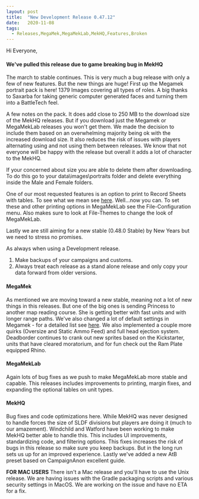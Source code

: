 ```yaml
---
layout: post
title:  "New Development Release 0.47.12"
date:   2020-11-08
tags:
  - Releases,MegaMek,MegaMekLab,MekHQ,Features,Broken
---
```

Hi Everyone,

#### We've pulled this release due to game breaking bug in MekHQ

The march to stable continues. This is very much a bug release with only a few of new features. But the new things are huge! First up the Megamek portrait pack is here! 1379 Images covering all types of roles. A big thanks to Saxarba for taking generic computer generated faces and turning them into a BattleTech feel.

A few notes on the pack. It does add close to 250 MB to the download size of the MekHQ releases. But if you download just the Megamek or MegaMekLab releases you won't get them. We made the decision to include them based on an overwhelming majority being ok with the increased download size. It also reduces the risk of issues with players alternating using and not using them between releases. We know that not everyone will be happy with the release but overall it adds a lot of character to the MekHQ.

If your concerned about size you are able to delete them after downloading. To do this go to your data\images\portraits folder and delete everything inside the Male and Female folders.

One of our most requested features is an option to print to Record Sheets with tables. To see what we mean see [here](https://www.dropbox.com/s/rt1gsc5nmvs406p/47.12%20Reference%20sheets%20DO%20NOT%20DELETE%20or%20move.pdf?dl=0). Well...now you can. To set these and other printing options in MegaMekLab see the File-Configuration menu. Also makes sure to look at File-Themes to change the look of MegaMekLab.

Lastly we are still aiming for a new stable (0.48.0 Stable) by New Years but we need to stress no promises.

As always when using a Development release.

1) Make backups of your campaigns and customs.
2) Always treat each release as a stand alone release and only copy your data forward from older versions.

#### MegaMek

As mentioned we are moving toward a new stable, meaning not a lot of new things in this releases. But one of the big ones is sending Princess to another map reading course. She is getting better with fast units and with longer range paths. We've also changed a lot of default settings in Megamek - for a detailed list see [here](https://github.com/MegaMek/megamek/pull/2334). We also implemented a couple more quirks (Oversize and Static Ammo Feed) and full head ejection system. Deadborder continues to crank out new sprites based on the Kickstarter, units that have cleared moratorium, and for fun check out the Ram Plate equipped Rhino.

#### MegaMekLab

Again lots of bug fixes as we push to make MegaMekLab more stable and capable. This releases includes improvements to printing, margin fixes, and expanding the optional tables on unit types.

#### MekHQ

Bug fixes and code optimizations here. While MekHQ was never designed to handle forces the size of SLDF divisions but players are doing it (much to our amazement). Windchild and Watford have been working to make MekHQ better able to handle this. This includes UI improvements, standardizing code, and filtering options. This fixes increases the risk of bugs in this release so make sure you keep backups. But in the long run sets us up for an improved experience. Lastly we've added a new AtB preset based on CampaignAnon excellent guide.

**FOR MAC USERS**
There isn't a Mac release and you'll have to use the Unix release. We are having issues with the Gradle packaging scripts and various security settings in MacOS.  We are working on the issue and have no ETA for a fix.
